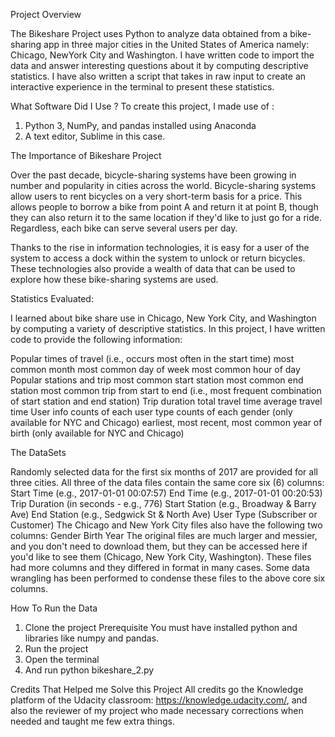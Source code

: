 Project Overview

The Bikeshare Project uses Python to analyze data obtained from a bike-sharing app in three major cities in the United States of America namely:
Chicago, NewYork City and Washington. 
I have written code to import the data and answer interesting questions about it by computing descriptive statistics. I have also written a script that takes in raw input to create an interactive experience in the terminal to present these statistics.

What Software Did I Use ?
To create this project, I made use of :

1. Python 3, NumPy, and pandas installed using Anaconda
2. A text editor, Sublime in this case.

The Importance of Bikeshare Project

Over the past decade, bicycle-sharing systems have been growing in number and popularity in cities across the world. Bicycle-sharing systems allow users to rent bicycles on a very short-term basis for a price. This allows people to borrow a bike from point A and return it at point B, though they can also return it to the same location if they'd like to just go for a ride. Regardless, each bike can serve several users per day.

Thanks to the rise in information technologies, it is easy for a user of the system to access a dock within the system to unlock or return bicycles. These technologies also provide a wealth of data that can be used to explore how these bike-sharing systems are used.

Statistics Evaluated:

I learned about bike share use in Chicago, New York City, and Washington by computing a variety of descriptive statistics. In this project, I have written code to provide the following information:

Popular times of travel (i.e., occurs most often in the start time)
most common month
most common day of week
most common hour of day
Popular stations and trip
most common start station
most common end station
most common trip from start to end (i.e., most frequent combination of start station and end station)
Trip duration
total travel time
average travel time
User info
counts of each user type
counts of each gender (only available for NYC and Chicago)
earliest, most recent, most common year of birth (only available for NYC and Chicago)


The DataSets

Randomly selected data for the first six months of 2017 are provided for all three cities. All three of the data files contain the same core six (6) columns:
Start Time (e.g., 2017-01-01 00:07:57)
End Time (e.g., 2017-01-01 00:20:53)
Trip Duration (in seconds - e.g., 776)
Start Station (e.g., Broadway & Barry Ave)
End Station (e.g., Sedgwick St & North Ave)
User Type (Subscriber or Customer)
The Chicago and New York City files also have the following two columns:
Gender
Birth Year
The original files are much larger and messier, and you don't need to download them, but they can be accessed here if you'd like to see them (Chicago, New York City, Washington). These files had more columns and they differed in format in many cases. Some data wrangling has been performed to condense these files to the above core six columns.

How To Run the Data

1. Clone the project
Prerequisite
You must have installed python and libraries like numpy and pandas.
2. Run the project
3. Open the terminal
4. And run python bikeshare_2.py

Credits That Helped me Solve this Project
 All credits go the Knowledge platform of the Udacity classroom: https://knowledge.udacity.com/, and also the reviewer of my project who made necessary corrections when needed and taught me few extra things.






